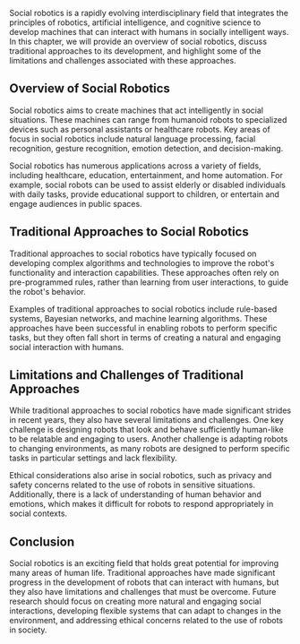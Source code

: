 
Social robotics is a rapidly evolving interdisciplinary field that integrates the principles of robotics, artificial intelligence, and cognitive science to develop machines that can interact with humans in socially intelligent ways. In this chapter, we will provide an overview of social robotics, discuss traditional approaches to its development, and highlight some of the limitations and challenges associated with these approaches.

Overview of Social Robotics
---------------------------

Social robotics aims to create machines that act intelligently in social situations. These machines can range from humanoid robots to specialized devices such as personal assistants or healthcare robots. Key areas of focus in social robotics include natural language processing, facial recognition, gesture recognition, emotion detection, and decision-making.

Social robotics has numerous applications across a variety of fields, including healthcare, education, entertainment, and home automation. For example, social robots can be used to assist elderly or disabled individuals with daily tasks, provide educational support to children, or entertain and engage audiences in public spaces.

Traditional Approaches to Social Robotics
-----------------------------------------

Traditional approaches to social robotics have typically focused on developing complex algorithms and technologies to improve the robot's functionality and interaction capabilities. These approaches often rely on pre-programmed rules, rather than learning from user interactions, to guide the robot's behavior.

Examples of traditional approaches to social robotics include rule-based systems, Bayesian networks, and machine learning algorithms. These approaches have been successful in enabling robots to perform specific tasks, but they often fall short in terms of creating a natural and engaging social interaction with humans.

Limitations and Challenges of Traditional Approaches
----------------------------------------------------

While traditional approaches to social robotics have made significant strides in recent years, they also have several limitations and challenges. One key challenge is designing robots that look and behave sufficiently human-like to be relatable and engaging to users. Another challenge is adapting robots to changing environments, as many robots are designed to perform specific tasks in particular settings and lack flexibility.

Ethical considerations also arise in social robotics, such as privacy and safety concerns related to the use of robots in sensitive situations. Additionally, there is a lack of understanding of human behavior and emotions, which makes it difficult for robots to respond appropriately in social contexts.

Conclusion
----------

Social robotics is an exciting field that holds great potential for improving many areas of human life. Traditional approaches have made significant progress in the development of robots that can interact with humans, but they also have limitations and challenges that must be overcome. Future research should focus on creating more natural and engaging social interactions, developing flexible systems that can adapt to changes in the environment, and addressing ethical concerns related to the use of robots in society.
